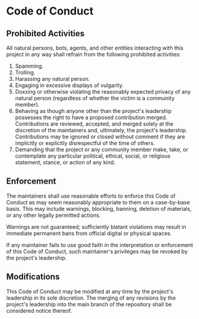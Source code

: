 # Code of Conduct

## Prohibited Activities

All natural persons, bots, agents, and other entities interacting with this
project in any way shall refrain from the following prohibited activities:

1. Spamming.
1. Trolling.
1. Harassing any natural person.
1. Engaging in excessive displays of vulgarity.
1. Doxxing or otherwise violating the reasonably expected privacy of any natural
   person (regardless of whether the victim is a community member).
1. Behaving as though anyone other than the project's leadership possesses the
   right to have a proposed contribution merged. Contributions are reviewed,
   accepted, and merged solely at the discretion of the maintainers and,
   ultimately, the project's leadership. Contributions may be ignored or closed
   without comment if they are implicitly or explicitly disrespectful of the
   time of others.
1. Demanding that the project or any community member make, take, or contemplate
   any particular political, ethical, social, or religious statement, stance, or
   action of any kind.

## Enforcement

The maintainers shall use reasonable efforts to enforce this Code of Conduct as
may seem reasonably appropriate to them on a case-by-base basis. This may
include warnings, blocking, banning, deletion of materials, or any other legally
permitted actions.

Warnings are not guaranteed; sufficiently blatant violations may result in
immediate permanent bans from official digital or physical spaces.

If any maintainer fails to use good faith in the interpretation or enforcement
of this Code of Conduct, such maintainer's privileges may be revoked by the
project's leadership.

## Modifications

This Code of Conduct may be modified at any time by the project's leadership in
its sole discretion. The merging of any revisions by the project's leadership
into the main branch of the repository shall be considered notice thereof.
